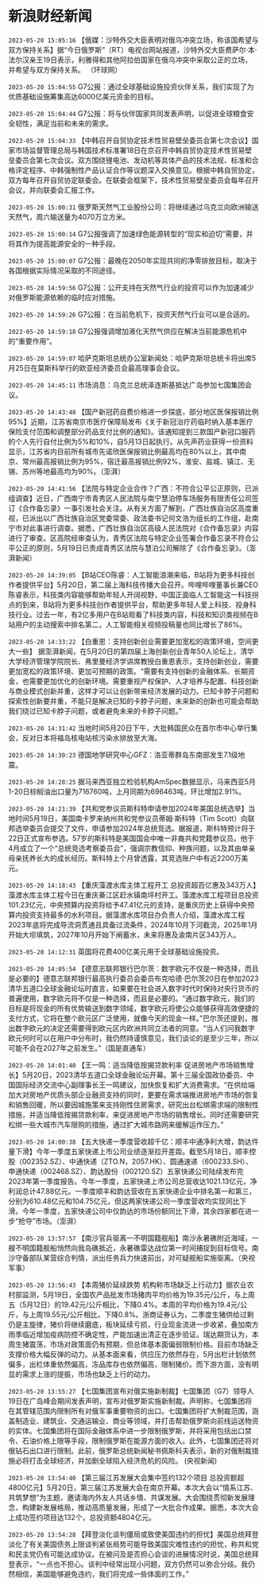 # 新浪财经新闻
`2023-05-20 15:05:16` 【俄媒：沙特外交大臣表明对俄乌冲突立场，称该国希望与双方保持关系】据“今日俄罗斯”（RT）电视台网站报道，沙特外交大臣费萨尔·本·法尔汉亲王19日表示，利雅得和其他阿拉伯国家在俄乌冲突中采取公正的立场，并希望与双方保持关系。  （环球网）

`2023-05-20 15:04:55` G7公报：通过全球基础设施投资伙伴关系，我们实现了为优质基础设施筹集高达6000亿美元资金的目标。

`2023-05-20 15:04:44` G7公报：将与伙伴国家共同发表声明，以促进全球粮食安全韧性，满足当前和未来的需求。

`2023-05-20 15:04:33`   【中韩召开自贸协定技术性贸易壁垒委员会第七次会议】国家市场监督管理总局与韩国技术标准署18日在京召开中韩自贸协定技术性贸易壁垒委员会第七次会议。双方围绕锂电池、发动机等具体产品的技术法规、标准和合格评定程序、中韩强制性产品认证合作等议题深入交换意见。根据中韩自贸协定，双方每年召开自贸协定联委会。在联委会框架下，技术性贸易壁垒委员会每年召开会议，并向联委会汇报工作。

`2023-05-20 15:00:31` 俄罗斯天然气工业股份公司：将继续通过乌克兰向欧洲输送天然气，周六输送量为4070万立方米。

`2023-05-20 15:00:14` G7公报强调了加速绿色能源转型的“现实和迫切”需要，并将其作为提高能源安全的一种手段。

`2023-05-20 15:00:07` G7公报：最晚在2050年实现共同的净零排放目标，取决于各国根据实际情况采取的不同途径。

`2023-05-20 14:59:56` G7公报：公开支持在天然气行业的投资可以作为加速减少对俄罗斯能源依赖的临时应对措施。

`2023-05-20 14:59:26` G7公报：在当前危机下，投资天然气行业可以是合适的。

`2023-05-20 14:59:18` G7公报强调增加液化天然气供应在解决当前能源危机中的“重要作用”。

`2023-05-20 14:59:07` 哈萨克斯坦总统办公室新闻处：哈萨克斯坦总统卡将出席5月25日在莫斯科举行的欧亚经济委员会最高理事会会议。

`2023-05-20 14:45:11` 市场消息：乌克兰总统泽连斯基抵达广岛参加七国集团会议。

`2023-05-20 14:43:48` 【国产新冠药自费价格进一步探底，部分地区医保报销比例95%】近期，江苏省南京市医疗保障局发布《关于新冠治疗药临时纳入基本医疗保险支付范围和调整部分药品支付比例的通知》。该通知提到三款国产新冠口服药的个人先行自付比例为5%和10%，自5月13日起执行。从先声药业获得一份资料显示，江苏省内目前所有城市先诺欣医保报销比例最高均在80%以上，其中南京、常州最高报销比例为95%，宿迁最高报销比例92%，淮安、盐城、镇江、无锡、苏州等地最高均为90%。（澎湃）

`2023-05-20 14:41:56` 【法院与特定企业合作？广西：不符合公平公正原则，已派组调查】近日，广西南宁市青秀区人民法院与南宁慧泊停车场服务有限责任公司签订《合作备忘录》一事引发社会关注。从有关方面了解到，广西壮族自治区高度重视，已派出以广西壮族自治区党委常委、政法委书记何文浩为组长的工作组，赴南宁市对此事进行调查。据悉，广西壮族自治区高级人民法院对《合作备忘录》内容进行了审查。区高院经审查认为，青秀区法院与特定企业签署合作备忘录不符合公平公正的原则，5月19日已责成青秀区法院与慧泊公司解除了《合作备忘录》。（澎湃新闻）

`2023-05-20 14:39:05` 【B站CEO陈睿：人工智能浪潮来临，B站将为更多科技创作者提供平台】5月20日，第二届上海科技传播大会召开。哔哩哔哩董事长兼CEO陈睿表示，科技类内容能够帮助年轻人开阔视野，中国正面临人工智能这一科技拐点的到来，B站将为更多科技创作者提供平台，帮助更多年轻人爱上科技、投身科技行业。过去一年，有2亿多用户在B站观看了科技类内容，科技和知识类视频在B站用户的主动搜索中排名第二，人工智能相关视频投稿量也同比增长了86%。

`2023-05-20 14:33:22` 【白重恩：支持创新创业需要更加宽松的政策环境，空间更大一些】 据澎湃新闻，在5月20日的第四届上海创新创业青年50人论坛上，清华大学经济管理学院院长、弗里曼经济学讲席教授白重恩表示，支持创新创业，需要更加宽松的政策环境、更加可预期的政策。“需要有支持创新的金融体系、长期资金，也需要更加优化的创新环境。需要重视产权保护、人才培养与配置、科技创新与商业模式创新并重，这样才可以让创新带来经济发展的动力。已知卡脖子问题和探索性创新要并重，不能只是解决已知的卡脖子问题，未来新的创新也可能会帮助我们绕过已知卡脖子问题，或者避免未来的卡脖子问题。”

`2023-05-20 14:31:42` 当地时间5月20日下午，大批韩国民众在首尔市中心举行集会，反对日本将福岛核电站核污染水排放至大海。

`2023-05-20 14:30:23` 德国地学研究中心GFZ：洛亚蒂群岛东南部发生7.1级地震。

`2023-05-20 14:28:25`   据马来西亚独立检验机构AmSpec数据显示，马来西亚5月1-20日棕榈油出口量为716760吨，上月同期为696463吨，环比增加2.91%。

`2023-05-20 14:21:39` 【共和党参议员斯科特申请参加2024年美国总统选举】当地时间5月19日，美国南卡罗来纳州共和党参议员蒂姆·斯科特（Tim Scott）向联邦选举委员会提交了文件，申请参加2024年总统竞选。据报道，斯科特预计将于22日正式宣布参选。57岁的斯科特是美国国会中唯一非裔共和党籍参议员。他于4月成立了一个“总统竞选考察委员会”，强调宗教信仰、种族问题，以及其由单亲母亲抚养长大的成长经历。斯科特上个月曾透露，其竞选账户中有近2200万美元。

`2023-05-20 14:18:43`   【重庆藻渡水库主体工程开工 总投资超百亿惠及343万人】藻渡水库主体工程今日在重庆綦江区赶水镇南坪村开工。藻渡水库工程项目总投资101.23亿元，中央预算内投资将给予47.41亿元的支持，是重庆历史上获得中央预算内投资支持最多的水利项目。据藻渡水库项目办负责人介绍，藻渡水库工程2023年底将完成导流洞贯通且具备过流条件，2024年10月下河截流，2025年1月开始大坝填筑，2027年10月开始下闸蓄水，未来将惠及渝南片区343万人。

`2023-05-20 14:12:31` 英国将花费400亿美元用于全球基础设施投资。

`2023-05-20 14:05:54` 【德意志联邦银行巴尔茨：数字欧元不仅是一种选择，而且是必要的】德意志联邦银行最高执行委员会委员布克哈德·巴尔茨20日在参加2023清华五道口全球金融论坛时直言，如果要在社会进入数字时代时保持对央行货币的普遍使用，数字欧元将不仅是一种选择，而且是必要的。“通过数字欧元，我们的目标是将现金的所有优势输送到数字领域，数字欧元将使公众能够获得高效便捷的支付方式，它将在整个欧元区广泛使用，就像今天的现金一样。”巴尔茨还提到，推出数字欧元的决定还需要得到欧元区内欧洲共同立法者的同意。“当人们问我数字欧元何时可以在用户中分布时，我仍然持谨慎意见，我们谈论的是至少三年，所以可能不会在2027年之前发生。”（国是直通车）

`2023-05-20 14:01:40` 【王一鸣：适当降低按揭贷款利率 促进房地产市场销售增长】5月20日，2023清华五道口全球金融论坛开幕。第十三届全国政协委员、中国国际经济交流中心副理事长王一鸣建议，加快恢复和扩大消费需求。“在供给端加大对房地产优质头部企业融资支持的同时，更要在需求端推进房地产市场的恢复和销售回暖，所以要因城施策来支持刚性住房需求，研究出台松绑需求端的限制性措施，并适当降低按揭贷款利率，来促进房地产市场的销售增长。同时还需要研究松绑一些大城市汽车限购的措施，通过扩大城市路网来缓解运作压力。”

`2023-05-20 14:00:38` 【五大快递一季度营收超千亿：顺丰中通净利大增，韵达件量下滑】今年一季度五家快递上市公司业绩逐渐拉开差距。截至5月18日，顺丰控股（002352.SZ）、中通快递（ZTO.N，2057.HK）、圆通速递（600233.SH）、申通快递（002468.SZ）、韵达股份（002120.SZ）五家快递公司陆续发布完2023年第一季度报告。今年一季度，五家快递上市公司总营收达1021.13亿元，净利润总计47.88亿元。一季度顺丰和韵达营收在五家快递企业中排名第一和第三，分别为610.48亿元和104.75亿元，但这两家快递公司一季度营收均实现同比下滑。今年一季度，五家快递公司中仅韵达的市场份额同比下滑，其余四家都在进一步“抢夺”市场。（澎湃）

`2023-05-20 13:57:57` 【南沙官兵驱离一不明国籍舰船】南沙永暑礁附近海域，一艘不明国籍舰船悄然向我岛礁抵近，永暑礁雷达战位第一时间捕捉到目标信号。南沙守备部队某营综合判情，派出任务兵力快速前出，对可疑舰船实施驱离。（央视军事）

`2023-05-20 13:56:43` 【本周猪价延续跌势 机构称市场缺乏上行动力】据农业农村部监测，5月19日，全国农产品批发市场猪肉平均价格为19.35元/公斤，与上周五（5月12日）的19.42元/公斤相比，下降0.4%。本周的平均价格为19.4元/公斤，与上周19.55元/公斤相比，下降0.8%。浙商证券认为，二季度生猪供给过剩仍是主旋律，猪价将继续磨底，板块延续亏损，行业现金流进一步收紧，叠加南方雨季临近增加疫病防控不确定性，产能加速出清正在逐步验证。瑞达期货认为，本周生猪震荡，市场对政策面仍有预期，但总体基本面偏弱限制价格。目前市场缺乏支撑价格大幅反弹的动力。从基本面来看，供应压力依然存在，5月出栏计划依然偏多，出栏体重依然偏高，冻品库存也依然偏高，限制猪价。而下游方面，没有明显的需求上涨的提振，市场也缺乏上行的动力。

`2023-05-20 13:55:27` 【七国集团宣布对俄实施新制裁】七国集团（G7）领导人19日在广岛峰会期间发表声明，宣布对俄罗斯实施新制裁。声明称，七国集团将在其管辖范围内限制所有对俄军事重要物资的出口。七国集团将扩大制裁范围，涵盖制造业、建筑业、交通运输业、商业等领域，并打击帮助俄罗斯向前线运送物资的实体。七国集团将在国际金融体系中进一步限制俄罗斯，并将采用包括出口禁令、石油价格上限等手段，限制俄罗斯在能源方面的收入。此外，七国集团还将对俄钻石出口进行限制。此前，俄罗斯总统新闻秘书佩斯科夫表示，新的对俄制裁措施必将打击全球经济，并加剧全球陷入经济危机的风险。 (央视新闻)

`2023-05-20 13:54:40` 【第三届江苏发展大会集中签约132个项目 总投资额超4800亿元】5月20日，第三届江苏发展大会在南京开幕。本次大会以“情系江苏、共筑梦想”为主题，邀请海内外友人共话乡情、共谋发展。大会围绕贯彻新发展理念，构建新发展格局，推动高质量发展，形成了一大批合作成果。据悉，本次大会上成功签约项目达132个，总投资额4804亿元。

`2023-05-20 13:54:28` 【拜登淡化谈判僵局或致使美国违约的担忧】美国总统拜登淡化了有关美国债务上限谈判紧张局势可能导致美国灾难性违约的担忧，称共和党和民主党仍有可能达成协议。在被问及是否担心会谈的进展情况时说，美国总统拜登表示，“一点也不担心。谈判中经常出现小问题，双方仍然可以弥合分歧。我仍然相信，美国能够避免违约，我们将完成一些体面的工作。”

